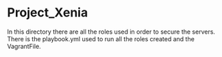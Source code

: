 # Project_Xenia

In this directory there are all the roles used in order to secure the servers. 
There is the playbook.yml used to run all the roles created and the VagrantFile.

